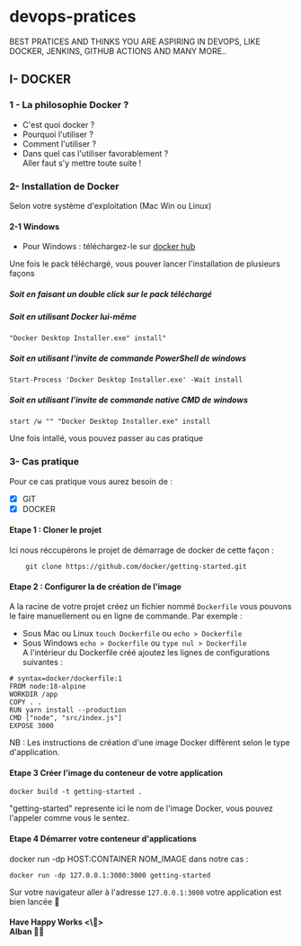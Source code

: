 # devops-pratices
BEST PRATICES AND THINKS YOU ARE ASPIRING IN DEVOPS, LIKE DOCKER, JENKINS, GITHUB ACTIONS AND MANY MORE..

## I- DOCKER 
### 1 - La philosophie Docker ?
-  C'est quoi docker ?
-  Pourquoi l'utiliser ?
-  Comment l'utiliser ?
-  Dans quel cas l'utiliser favorablement ? <br>
Aller faut s'y mettre toute suite !

### 2- Installation de Docker
Selon votre système d'exploitation (Mac Win ou Linux)
#### 2-1 Windows
- Pour Windows : téléchargez-le sur
[docker hub](https://docs.docker.com/desktop/install/windows-install/)

Une fois le pack téléchargé, vous pouver lancer l'installation de plusieurs façons <br>
##### Soit en faisant un double click sur le pack téléchargé
##### Soit en utilisant Docker lui-même
``` 
"Docker Desktop Installer.exe" install"
```
##### Soit en utilisant l'invite de commande PowerShell de windows
```
Start-Process 'Docker Desktop Installer.exe' -Wait install
```
##### Soit en utilisant l'invite de commande native CMD de windows
```
start /w "" "Docker Desktop Installer.exe" install
```
Une fois intallé, vous pouvez passer au cas pratique <br>

### 3- Cas pratique
Pour ce cas pratique vous aurez besoin de : 
- [x] GIT
- [x] DOCKER

#### Etape 1 : Cloner le projet
Ici nous réccupérons le projet de démarrage de docker de cette façon : 
```
    git clone https://github.com/docker/getting-started.git
```
#### Etape 2 : Configurer la de création de l'image 
A la racine de votre projet créez un fichier nommé ``` Dockerfile ```
vous pouvons le faire manuellement ou en ligne de commande. Par exemple :
- Sous Mac ou Linux
  ``` touch Dockerfile ``` ou ``` echo > Dockerfile ```
- Sous Windows ``` echo > Dockerfile ``` ou ``` type nul > Dockerfile ```
 <br> A l'intérieur du Dockerfile créé ajoutez les lignes de configurations suivantes :


```
# syntax=docker/dockerfile:1
FROM node:18-alpine
WORKDIR /app
COPY . .
RUN yarn install --production
CMD ["node", "src/index.js"]
EXPOSE 3000
```
NB : Les instructions de création d'une image Docker diffèrent selon le type d'application.
#### Etape 3 Créer l'image du conteneur de votre application
```
docker build -t getting-started .
```
"getting-started" represente ici le nom de l'image Docker, vous pouvez l'appeler comme vous le sentez.
#### Etape 4 Démarrer votre conteneur d'applications
docker run -dp HOST:CONTAINER NOM_IMAGE
dans notre cas :
```
docker run -dp 127.0.0.1:3000:3000 getting-started
```
Sur votre navigateur aller à l'adresse ``` 127.0.0.1:3000 ``` votre application est bien lancée 🚀
#### Have Happy Works <\🎉>    <br> Alban 🐱‍👤
